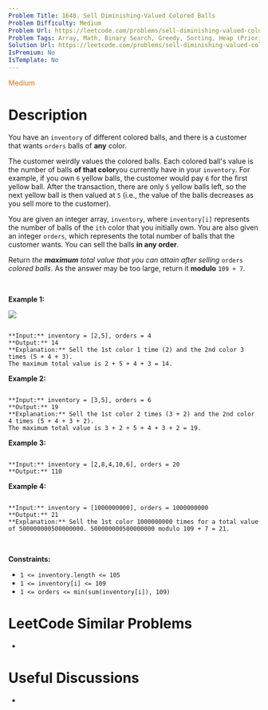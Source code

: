 ```yaml
---
Problem Title: 1648. Sell Diminishing-Valued Colored Balls
Problem Difficulty: Medium
Problem Url: https://leetcode.com/problems/sell-diminishing-valued-colored-balls/
Problem Tags: Array, Math, Binary Search, Greedy, Sorting, Heap (Priority Queue)
Solution Url: https://leetcode.com/problems/sell-diminishing-valued-colored-balls/solution/
IsPremium: No
IsTemplate: No
---
```


<span style="color: rgb(239, 108, 0);">Medium</span>

# Description

You have an `inventory` of different colored balls, and there is a customer that wants `orders` balls of **any** color.


The customer weirdly values the colored balls. Each colored ball's value is the number of balls **of that color**you currently have in your `inventory`. For example, if you own `6` yellow balls, the customer would pay `6` for the first yellow ball. After the transaction, there are only `5` yellow balls left, so the next yellow ball is then valued at `5` (i.e., the value of the balls decreases as you sell more to the customer).


You are given an integer array, `inventory`, where `inventory[i]` represents the number of balls of the `ith` color that you initially own. You are also given an integer `orders`, which represents the total number of balls that the customer wants. You can sell the balls **in any order**.


Return *the **maximum** total value that you can attain after selling* `orders` *colored balls*. As the answer may be too large, return it **modulo** `109 + 7`.


 


**Example 1:**


![](https://assets.leetcode.com/uploads/2020/11/05/jj.gif)

```

**Input:** inventory = [2,5], orders = 4
**Output:** 14
**Explanation:** Sell the 1st color 1 time (2) and the 2nd color 3 times (5 + 4 + 3).
The maximum total value is 2 + 5 + 4 + 3 = 14.

```

**Example 2:**



```

**Input:** inventory = [3,5], orders = 6
**Output:** 19
**Explanation:** Sell the 1st color 2 times (3 + 2) and the 2nd color 4 times (5 + 4 + 3 + 2).
The maximum total value is 3 + 2 + 5 + 4 + 3 + 2 = 19.

```

**Example 3:**



```

**Input:** inventory = [2,8,4,10,6], orders = 20
**Output:** 110

```

**Example 4:**



```

**Input:** inventory = [1000000000], orders = 1000000000
**Output:** 21
**Explanation:** Sell the 1st color 1000000000 times for a total value of 500000000500000000. 500000000500000000 modulo 109 + 7 = 21.

```

 


**Constraints:**


* `1 <= inventory.length <= 105`
* `1 <= inventory[i] <= 109`
* `1 <= orders <= min(sum(inventory[i]), 109)`




# LeetCode Similar Problems

- []()

# Useful Discussions

- []()
